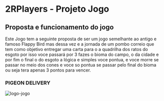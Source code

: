 # 2RPlayers - Projeto Jogo

## Proposta e funcionamento do jogo

Este Jogo tem a seguinte proposta de ser um jogo semelhante ao antigo e famoso Flappy Bird mas dessa vez e a jornada de um pombo correio que tem como objetivo entregar uma carta para o a quadrilha dos ratos do esgoto por isso voce passará por 3 fazes o bioma do campo, o da cidade e por fim o final o do esgoto a lógica e simples voce pontua, e voce morre se passar no meio dos cones e voce so pontua se passar pelo final do bioma ou seja tera apenas 3 pontos para vencer.

### PIGEON DELIVERY
<img src="https://www.bing.com/images/create/i-need-to-create-the-cover-of-a-fall-guys-style-ga/1-66688d469d9e4bd6a8888eaed5ba4b8d?id=yQ1LRXkMLViXDejGqkTALg%3d%3d&view=detailv2&idpp=genimg&thId=OIG1.85t0h82ot.EG2pJoGFs3&FORM=GCRIDP&ajaxhist=0&ajaxserp=0" alt="logo-jogo"></img>